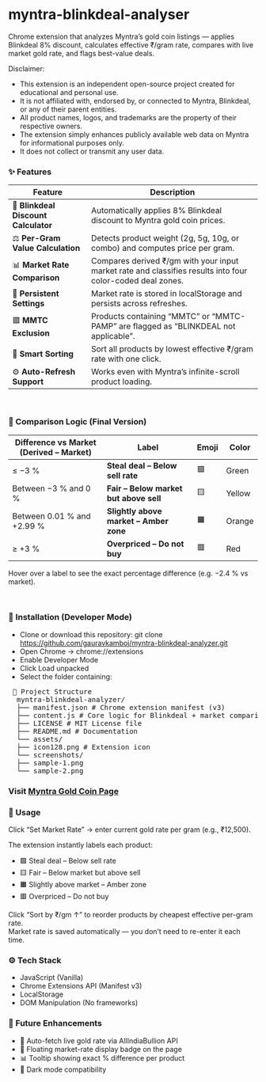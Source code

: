 # myntra-blinkdeal-analyser
Chrome extension that analyzes Myntra’s gold coin listings — applies Blinkdeal 8% discount, calculates effective ₹/gram rate, compares with live market gold rate, and flags best-value deals.


Disclaimer:<br>
- This extension is an independent open-source project created for educational and personal use.
- It is not affiliated with, endorsed by, or connected to Myntra, Blinkdeal, or any of their parent entities.
- All product names, logos, and trademarks are the property of their respective owners.
- The extension simply enhances publicly available web data on Myntra for informational purposes only.
- It does not collect or transmit any user data.

### ✨ Features

| Feature                              | Description                                                                                                |
| ------------------------------------ | ---------------------------------------------------------------------------------------------------------- |
| 💸 **Blinkdeal Discount Calculator** | Automatically applies 8% Blinkdeal discount to Myntra gold coin prices.                                    |
| ⚖️ **Per-Gram Value Calculation**    | Detects product weight (2g, 5g, 10g, or combo) and computes price per gram.                                |
| 📊 **Market Rate Comparison**        | Compares derived ₹/gm with your input market rate and classifies results into four color-coded deal zones. |
| 🔄 **Persistent Settings**           | Market rate is stored in localStorage and persists across refreshes.                                       |
| 🟥 **MMTC Exclusion**                | Products containing “MMTC” or “MMTC-PAMP” are flagged as “BLINKDEAL not applicable”.                       |
| 🧭 **Smart Sorting**                 | Sort all products by lowest effective ₹/gram rate with one click.                                          |
| ⚙️ **Auto-Refresh Support**          | Works even with Myntra’s infinite-scroll product loading.                                                  |

<br>

### 🧮 Comparison Logic (Final Version)

| Difference vs Market (Derived – Market) | Label                                  | Emoji | Color  |
| --------------------------------------- | -------------------------------------- | ----- | ------ |
| ≤ −3 %                                  | **Steal deal – Below sell rate**       | 🟩    | Green  |
| Between −3 % and 0 %                    | **Fair – Below market but above sell** | 🟨    | Yellow |
| Between 0.01 % and +2.99 %              | **Slightly above market – Amber zone** | 🟧    | Orange |
| ≥ +3 %                                  | **Overpriced – Do not buy**            | 🟥    | Red    |

Hover over a label to see the exact percentage difference (e.g. −2.4 % vs market).

<br>

### 🧰 Installation (Developer Mode)

- Clone or download this repository: git clone https://github.com/gauravkamboj/myntra-blinkdeal-analyzer.git
- Open Chrome → chrome://extensions
- Enable Developer Mode
- Click Load unpacked
- Select the folder containing:
<pre> 📂 Project Structure 
  myntra-blinkdeal-analyzer/ 
  ├── manifest.json # Chrome extension manifest (v3) 
  ├── content.js # Core logic for Blinkdeal + market comparison 
  ├── LICENSE # MIT License file 
  ├── README.md # Documentation
  └── assets/ 
  ├── icon128.png # Extension icon 
  └── screenshots/ 
  ├── sample-1.png 
  └── sample-2.png  </pre>


### Visit [Myntra Gold Coin Page](https://www.myntra.com/gold-coin-24)


### 🚀 Usage

Click “Set Market Rate” → enter current gold rate per gram (e.g., ₹12,500).

The extension instantly labels each product:

- 🟩 Steal deal – Below sell rate
- 🟨 Fair – Below market but above sell
- 🟧 Slightly above market – Amber zone
- 🟥 Overpriced – Do not buy

Click “Sort by ₹/gm ↑” to reorder products by cheapest effective per-gram rate. <br>
Market rate is saved automatically — you don’t need to re-enter it each time.

### ⚙️ Tech Stack

- JavaScript (Vanilla)
- Chrome Extensions API (Manifest v3)
- LocalStorage
- DOM Manipulation (No frameworks)

### 🧭 Future Enhancements

- 🔗 Auto-fetch live gold rate via AllIndiaBullion API
- 💬 Floating market-rate display badge on the page
- 📊 Tooltip showing exact % difference per product
- 🌙 Dark mode compatibility
